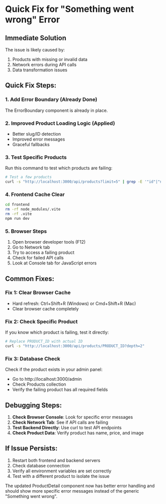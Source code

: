# Quick Fix for "Something went wrong" Error

## Immediate Solution

The issue is likely caused by:
1. Products with missing or invalid data
2. Network errors during API calls
3. Data transformation issues

## Quick Fix Steps:

### 1. Add Error Boundary (Already Done)
The ErrorBoundary component is already in place.

### 2. Improved Product Loading Logic (Applied)
- Better slug/ID detection
- Improved error messages
- Graceful fallbacks

### 3. Test Specific Products

Run this command to test which products are failing:

```bash
# Test a few products
curl -s "http://localhost:3000/api/products?limit=5" | grep -E '"id"|"name"|"slug"'
```

### 4. Frontend Cache Clear

```bash
cd frontend
rm -rf node_modules/.vite
rm -rf .vite
npm run dev
```

### 5. Browser Steps

1. Open browser developer tools (F12)
2. Go to Network tab
3. Try to access a failing product
4. Check for failed API calls
5. Look at Console tab for JavaScript errors

## Common Fixes:

### Fix 1: Clear Browser Cache
- Hard refresh: Ctrl+Shift+R (Windows) or Cmd+Shift+R (Mac)
- Clear browser cache completely

### Fix 2: Check Specific Product
If you know which product is failing, test it directly:

```bash
# Replace PRODUCT_ID with actual ID
curl -s "http://localhost:3000/api/products/PRODUCT_ID?depth=2"
```

### Fix 3: Database Check
Check if the product exists in your admin panel:
- Go to http://localhost:3000/admin
- Check Products collection
- Verify the failing product has all required fields

## Debugging Steps:

1. **Check Browser Console**: Look for specific error messages
2. **Check Network Tab**: See if API calls are failing
3. **Test Backend Directly**: Use curl to test API endpoints
4. **Check Product Data**: Verify product has name, price, and image

## If Issue Persists:

1. Restart both frontend and backend servers
2. Check database connection
3. Verify all environment variables are set correctly
4. Test with a different product to isolate the issue

The updated ProductDetail component now has better error handling and should show more specific error messages instead of the generic "Something went wrong".